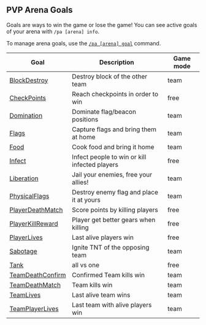 ## PVP Arena Goals

Goals are ways to win the game or lose the game! You can see active goals of your arena with `/pa [arena] info`.

To manage arena goals, use the [`/pa [arena] goal`](commands/goal.md) command.

Goal | Description | Game mode
------------- | ------------- | -----------
[BlockDestroy](goals/blockdestroy.md) | Destroy block of the other team | team
[CheckPoints](goals/checkpoints.md) | Reach checkpoints in order to win | free
[Domination](goals/domination.md) | Dominate flag/beacon positions | team
[Flags](goals/flags.md) | Capture flags and bring them at home | team
[Food](goals/food.md) | Cook food and bring it home | team
[Infect](goals/infect.md) | Infect people to win or kill infected players | free
[Liberation](goals/liberation.md) | Jail your enemies, free your allies! | team
[PhysicalFlags](goals/physicalflags.md) | Destroy enemy flag and place it at yours | team
[PlayerDeathMatch](goals/playerdeathmatch.md) | Score points by killing players | free
[PlayerKillReward](goals/playerkillreward.md) | Player get better gears when killing | free
[PlayerLives](goals/playerlives.md) | Last alive players win | free
[Sabotage](goals/sabotage.md) | Ignite TNT of the opposing team | team
[Tank](goals/tank.md) | all vs one | free
[TeamDeathConfirm](goals/teamdeathconfirm.md) | Confirmed Team kills win | team
[TeamDeathMatch](goals/teamdeathmatch.md) | Team kills win | team
[TeamLives](goals/teamlives.md) | Last alive team wins | team
[TeamPlayerLives](goals/playerlives.md) | Last team with alive players win | team